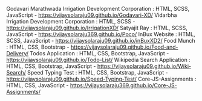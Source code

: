 Godavari Marathwada Irrigation Development Corporation : HTML, SCSS, JavaScript - https://vijaysolaraju09.github.io/Godavari-XD/
Vidarbha Irrigation Development Corporation :  HTML, SCSS - https://vijaysolaraju09.github.io/IrrigationXD/
Satyajit Ray : HTML, SCSS, JavaScript - https://vijaysolaraju369.github.io/Poco/
InBux Website : HTML, SCSS, JavaScript - https://vijaysolaraju09.github.io/inBuxXD2/
Food Munch : HTML, CSS, Bootstrap - https://vijaysolaraju09.github.io/Food-and-Delivery/
Todos Application : HTML, CSS, Bootstrap, JavaScript - https://vijaysolaraju09.github.io/Todo-List/
Wikipedia Search Application : HTML, CSS, Bootstrap, JavaScript - https://vijaysolaraju09.github.io/Wiki-Search/
Speed Typing Test : HTML, CSS, Bootstrap, JavaScript - https://vijaysolaraju09.github.io/Speed-Typing-Test/
Core-JS-Assignments : HTML, CSS, JavaScript - https://vijaysolaraju369.github.io/Core-JS-Assignments/
